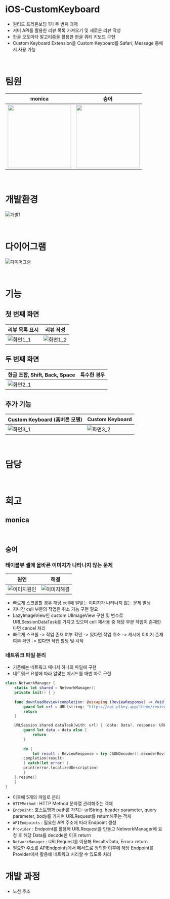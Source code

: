 # iOS-CustomKeyboard
- 원티드 프리온보딩 1기 두 번째 과제
- 서버 API를 활용한 리뷰 목록 가져오기 및 새로운 리뷰 작성
- 한글 오토마타 알고리즘을 활용한 한글 쿼티 키보드 구현
- Custom Keyboard Extension을 Custom Keyboard를 Safari, Message 등에서 사용 가능

<br>

# 팀원
|monica|숭어|
|--|--|
|[<img src="https://user-images.githubusercontent.com/66169740/177245353-2c07bcd1-ffee-4d2d-923b-f1867aba606d.png" width="200">](https://github.com/3dots3craters)|[<img src="https://avatars.githubusercontent.com/u/31765530?v=4" width="200">](https://github.com/hhhan0315)|

<br>

# 개발환경
![개발1](https://img.shields.io/badge/iOS-13.0+-silver)

<br>

# 다이어그램
![다이어그램](https://github.com/hhhan0315/ios-wanted-CustomKeyboard/blob/develop_sungeo/스크린샷/diagram.png)

<br>

# 기능
## 첫 번째 화면
|리뷰 목록 표시|리뷰 작성|
|--|--|
|![화면1_1](https://github.com/hhhan0315/ios-wanted-CustomKeyboard/blob/develop_sungeo/스크린샷/화면1_1.gif)|![화면1_2](https://github.com/hhhan0315/ios-wanted-CustomKeyboard/blob/develop_sungeo/스크린샷/화면1_2.gif)|
## 두 번째 화면
|한글 조합, Shift, Back, Space|특수한 경우|
|--|--|
|![화면2_1](https://github.com/hhhan0315/ios-wanted-CustomKeyboard/blob/develop_sungeo/스크린샷/화면2_1.gif)||
## 추가 기능
|Custom Keyboard (홈버튼 모델)|Custom Keyboard|
|--|--|
|![화면3_1](https://github.com/hhhan0315/ios-wanted-CustomKeyboard/blob/develop_sungeo/스크린샷/화면3_1.gif)|![화면3_2](https://github.com/hhhan0315/ios-wanted-CustomKeyboard/blob/develop_sungeo/스크린샷/화면3_2.gif)|

<br>

# 담당

<br>

# 회고
## monica

<br>

## 숭어
### 테이블뷰 셀에 올바른 이미지가 나타나지 않는 문제
|원인|해결|
|--|--|
|![이미지원인](https://github.com/hhhan0315/ios-wanted-CustomKeyboard/blob/develop_sungeo/스크린샷/숭어_이미지뷰_원인.gif)|![이미지해결](https://github.com/hhhan0315/ios-wanted-CustomKeyboard/blob/develop_sungeo/스크린샷/숭어_이미지뷰_해결.gif)|
- 빠르게 스크롤할 경우 해당 cell에 알맞는 이미지가 나타나지 않는 문제 발생
- 지나간 cell 부분의 작업은 취소 기능 구현 필요
- LazyImageView인 custom UIImageView 구현 및 변수로 URLSessionDataTask를 가지고 있으며 cell 재사용 중 해당 부분 작업이 존재한다면 cancel 처리
- 빠르게 스크롤 -> 작업 존재 여부 확인 -> 있다면 작업 취소 -> 캐시에 이미지 존재 여부 확인 -> 없다면 작업 할당 및 시작

### 네트워크 파일 분리
- 기존에는 네트워크 매니저 하나의 파일에 구현
- 네트워크 요청에 따라 알맞는 메서드를 매번 따로 구현

```swift
class NetworkManager {
    static let shared = NetworkManager()
    private init() { }
    
    func downloadReview(completion: @escaping (ReviewResponse) -> Void) {
        guard let url = URL(string: "https://api.plkey.app/theme/review?themeId=PLKEY0-L-81&start=0&count=20") else {
	    return
	}

	URLSession.shared.dataTask(with: url) { (data: Data?, response: URLResponse?, error: Error?) in
	    guard let data = data else {
	        return
	    }
	    
	    do {
	        let result : ReviewResponse = try JSONDecoder().decode(ReviewResponse.self, from: data)
		completion(result)
	    } catch(let error) {
		print(error.localizedDescription)
	    }
	}.resume()
    }
}
```

- 이후에 5개의 파일로 분리
- `HTTPMethod` : HTTP Method 문자열 관리해주는 객체
- `Endpoint` : 호스트명과 path를 가지는 urlString, header parameter, query parameter, body를 가지며 URLRequest를 return해주는 객체
- `APIEndpoints` : 필요한 API 주소에 따라 Endpoint 생성
- `Provider` : Endpoint를 활용해 URLRequest를 만들고 NetworkManager에 요청 후 해당 Data를 decode한 이후 return
- `NetworkManager` : URLRequest를 이용해 Result<Data, Error> return
- 필요한 주소를 APIEndpoints에서 메서드로 정의한 이후에 해당 Endpoint를 Provider에서 활용해 네트워크 처리할 수 있도록 처리

# 개발 과정
- 노션 주소
